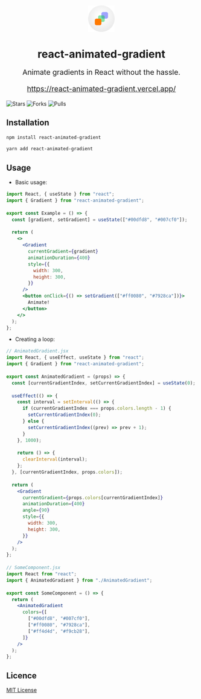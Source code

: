 <p align="center">
  <img src="./logo.svg" width="70px" height="70px" alt="logo" />
</p>

<h1 align="center">react-animated-gradient</h1>

<p align="center" style="font-size: 1.2rem">
 Animate gradients in React without the hassle.
</p>

<p align="center" style="font-size: 1.2rem">
<a href="https://react-animated-gradient.vercel.app/">
 https://react-animated-gradient.vercel.app/
</a>
</p>

<img
  src="https://img.shields.io/github/stars/carlos-dubon/react-animated-gradient?style=flat-square"
  alt="Stars"
/>
<img
  src="https://img.shields.io/github/forks/carlos-dubon/react-animated-gradient?style=flat-square"
  alt="Forks"
/>
<img
  src="https://img.shields.io/github/issues-pr/carlos-dubon/react-animated-gradient?style=flat-square"
  alt="Pulls"
/>

## Installation

```bash
npm install react-animated-gradient
```

```bash
yarn add react-animated-gradient
```

## Usage

- Basic usage:

```jsx
import React, { useState } from "react";
import { Gradient } from "react-animated-gradient";

export const Example = () => {
  const [gradient, setGradient] = useState(["#00dfd8", "#007cf0"]);

  return (
    <>
      <Gradient
        currentGradient={gradient}
        animationDuration={400}
        style={{
          width: 300,
          height: 300,
        }}
      />
      <button onClick={() => setGradient(["#ff0080", "#7928ca"])}>
        Animate!
      </button>
    </>
  );
};
```

- Creating a loop:

```jsx
// AnimatedGradient.jsx
import React, { useEffect, useState } from "react";
import { Gradient } from "react-animated-gradient";

export const AnimatedGradient = (props) => {
  const [currentGradientIndex, setCurrentGradientIndex] = useState(0);

  useEffect(() => {
    const interval = setInterval(() => {
      if (currentGradientIndex === props.colors.length - 1) {
        setCurrentGradientIndex(0);
      } else {
        setCurrentGradientIndex((prev) => prev + 1);
      }
    }, 1000);

    return () => {
      clearInterval(interval);
    };
  }, [currentGradientIndex, props.colors]);

  return (
    <Gradient
      currentGradient={props.colors[currentGradientIndex]}
      animationDuration={400}
      angle={90}
      style={{
        width: 300,
        height: 300,
      }}
    />
  );
};

// SomeComponent.jsx
import React from "react";
import { AnimatedGradient } from "./AnimatedGradient";

export const SomeComponent = () => {
  return (
    <AnimatedGradient
      colors={[
        ["#00dfd8", "#007cf0"],
        ["#ff0080", "#7928ca"],
        ["#ff4d4d", "#f9cb28"],
      ]}
    />
  );
};
```

## Licence

[MIT License](./LICENSE.md)
